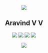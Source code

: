 <p align="center">
<img src="https://miro.medium.com/fit/c/128/128/2*kjPLlG6n3JemBdtCwuXCuw.jpeg"/>
</p>
<h2 align='center'>Aravind V V</h2>
<p align="center">
<img src="https://img.shields.io/badge/-Full%20Stack-b"/>
<img src="https://img.shields.io/badge/Cyber%20Security-orange"/>
<img src="https://img.shields.io/badge/-UI%2FUX-blueviolet"/>
<img src="https://img.shields.io/badge/-Python-blue"/>


</p>

<p align="center">
  
<img src="https://img.shields.io/github/followers/arvndvv?label=Follow%20Me&style=social"/>  
</p> 
<!--
**arvndvv/arvndvv** is a ✨ _special_ ✨ repository because its `README.md` (this file) appears on your GitHub profile.
 Hola Amigos 👋
Here are some ideas to get you started:

- 🔭 I’m currently working on ...
- 🌱 I’m currently learning ...
- 👯 I’m looking to collaborate on ...
- 🤔 I’m looking for help with ...
- 💬 Ask me about ...
- 📫 How to reach me: ...
- 😄 Pronouns: ...
- ⚡ Fun fact: ...
-->
